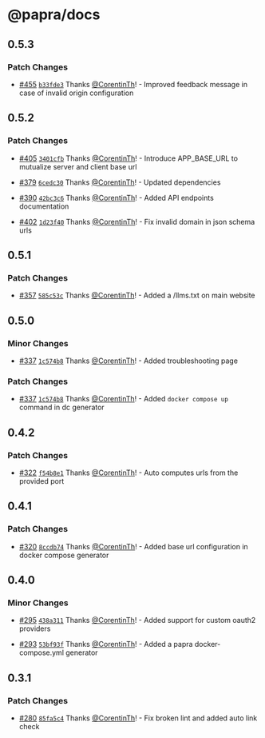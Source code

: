# @papra/docs

## 0.5.3

### Patch Changes

- [#455](https://github.com/papra-hq/papra/pull/455) [`b33fde3`](https://github.com/papra-hq/papra/commit/b33fde35d3e8622e31b51aadfe56875d8e48a2ef) Thanks [@CorentinTh](https://github.com/CorentinTh)! - Improved feedback message in case of invalid origin configuration

## 0.5.2

### Patch Changes

- [#405](https://github.com/papra-hq/papra/pull/405) [`3401cfb`](https://github.com/papra-hq/papra/commit/3401cfbfdc7e280d2f0f3166ceddcbf55486f574) Thanks [@CorentinTh](https://github.com/CorentinTh)! - Introduce APP_BASE_URL to mutualize server and client base url

- [#379](https://github.com/papra-hq/papra/pull/379) [`6cedc30`](https://github.com/papra-hq/papra/commit/6cedc30716e320946f79a0a9fd8d3b26e834f4db) Thanks [@CorentinTh](https://github.com/CorentinTh)! - Updated dependencies

- [#390](https://github.com/papra-hq/papra/pull/390) [`42bc3c6`](https://github.com/papra-hq/papra/commit/42bc3c669840eb778d251dcfb0dd96b45bf6e277) Thanks [@CorentinTh](https://github.com/CorentinTh)! - Added API endpoints documentation

- [#402](https://github.com/papra-hq/papra/pull/402) [`1d23f40`](https://github.com/papra-hq/papra/commit/1d23f4089479387d5b87dbcf6d3819f5ee14d580) Thanks [@CorentinTh](https://github.com/CorentinTh)! - Fix invalid domain in json schema urls

## 0.5.1

### Patch Changes

- [#357](https://github.com/papra-hq/papra/pull/357) [`585c53c`](https://github.com/papra-hq/papra/commit/585c53cd9d0d7dbd517dbb1adddfd9e7b70f9fe5) Thanks [@CorentinTh](https://github.com/CorentinTh)! - Added a /llms.txt on main website

## 0.5.0

### Minor Changes

- [#337](https://github.com/papra-hq/papra/pull/337) [`1c574b8`](https://github.com/papra-hq/papra/commit/1c574b8305eb7bde4f1b75ac38a610ca0120a613) Thanks [@CorentinTh](https://github.com/CorentinTh)! - Added troubleshooting page

### Patch Changes

- [#337](https://github.com/papra-hq/papra/pull/337) [`1c574b8`](https://github.com/papra-hq/papra/commit/1c574b8305eb7bde4f1b75ac38a610ca0120a613) Thanks [@CorentinTh](https://github.com/CorentinTh)! - Added `docker compose up` command in dc generator

## 0.4.2

### Patch Changes

- [#322](https://github.com/papra-hq/papra/pull/322) [`f54b8e1`](https://github.com/papra-hq/papra/commit/f54b8e162acd6cfe92241aaa649847fc03ca5852) Thanks [@CorentinTh](https://github.com/CorentinTh)! - Auto computes urls from the provided port

## 0.4.1

### Patch Changes

- [#320](https://github.com/papra-hq/papra/pull/320) [`8ccdb74`](https://github.com/papra-hq/papra/commit/8ccdb748349a3cacf38f032fd4d3beebce202487) Thanks [@CorentinTh](https://github.com/CorentinTh)! - Added base url configuration in docker compose generator

## 0.4.0

### Minor Changes

- [#295](https://github.com/papra-hq/papra/pull/295) [`438a311`](https://github.com/papra-hq/papra/commit/438a31171c606138c4b7fa299fdd58dcbeaaf298) Thanks [@CorentinTh](https://github.com/CorentinTh)! - Added support for custom oauth2 providers

- [#293](https://github.com/papra-hq/papra/pull/293) [`53bf93f`](https://github.com/papra-hq/papra/commit/53bf93f128b54ad1d3553e18680c87ab23155f8d) Thanks [@CorentinTh](https://github.com/CorentinTh)! - Added a papra docker-compose.yml generator

## 0.3.1

### Patch Changes

- [#280](https://github.com/papra-hq/papra/pull/280) [`85fa5c4`](https://github.com/papra-hq/papra/commit/85fa5c43424d139f5c2752a3ad644082e61d3d67) Thanks [@CorentinTh](https://github.com/CorentinTh)! - Fix broken lint and added auto link check

